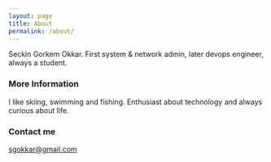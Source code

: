 ```yaml
---
layout: page
title: About
permalink: /about/
---
```


Seckin Gorkem Okkar. First system & network admin, later devops engineer, always a student.

### More Information

I like skiing, swimming and fishing. Enthusiast about technology and always curious about life. 

### Contact me

[sgokkar@gmail.com](sgokkar@gmail.com)
